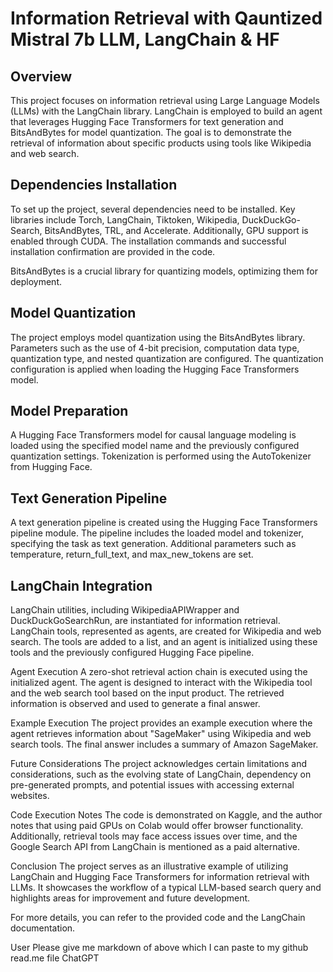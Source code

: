 # Information Retrieval with Qauntized Mistral 7b LLM, LangChain & HF

## Overview
This project focuses on information retrieval using Large Language Models (LLMs) with the LangChain library. LangChain is employed to build an agent that leverages Hugging Face Transformers for text generation and BitsAndBytes for model quantization. The goal is to demonstrate the retrieval of information about specific products using tools like Wikipedia and web search.

## Dependencies Installation
To set up the project, several dependencies need to be installed. Key libraries include Torch, LangChain, Tiktoken, Wikipedia, DuckDuckGo-Search, BitsAndBytes, TRL, and Accelerate. Additionally, GPU support is enabled through CUDA. The installation commands and successful installation confirmation are provided in the code.

BitsAndBytes is a crucial library for quantizing models, optimizing them for deployment.

## Model Quantization
The project employs model quantization using the BitsAndBytes library. Parameters such as the use of 4-bit precision, computation data type, quantization type, and nested quantization are configured. The quantization configuration is applied when loading the Hugging Face Transformers model.

## Model Preparation
A Hugging Face Transformers model for causal language modeling is loaded using the specified model name and the previously configured quantization settings. Tokenization is performed using the AutoTokenizer from Hugging Face.

## Text Generation Pipeline
A text generation pipeline is created using the Hugging Face Transformers pipeline module. The pipeline includes the loaded model and tokenizer, specifying the task as text generation. Additional parameters such as temperature, return_full_text, and max_new_tokens are set.

## LangChain Integration
LangChain utilities, including WikipediaAPIWrapper and DuckDuckGoSearchRun, are instantiated for information retrieval. LangChain tools, represented as agents, are created for Wikipedia and web search. The tools are added to a list, and an agent is initialized using these tools and the previously configured Hugging Face pipeline.

Agent Execution
A zero-shot retrieval action chain is executed using the initialized agent. The agent is designed to interact with the Wikipedia tool and the web search tool based on the input product. The retrieved information is observed and used to generate a final answer.

Example Execution
The project provides an example execution where the agent retrieves information about "SageMaker" using Wikipedia and web search tools. The final answer includes a summary of Amazon SageMaker.

Future Considerations
The project acknowledges certain limitations and considerations, such as the evolving state of LangChain, dependency on pre-generated prompts, and potential issues with accessing external websites.

Code Execution Notes
The code is demonstrated on Kaggle, and the author notes that using paid GPUs on Colab would offer browser functionality. Additionally, retrieval tools may face access issues over time, and the Google Search API from LangChain is mentioned as a paid alternative.

Conclusion
The project serves as an illustrative example of utilizing LangChain and Hugging Face Transformers for information retrieval with LLMs. It showcases the workflow of a typical LLM-based search query and highlights areas for improvement and future development.

For more details, you can refer to the provided code and the LangChain documentation.

</response>



User
Please give me markdown of above which I can paste to my github read.me file
ChatGPT
